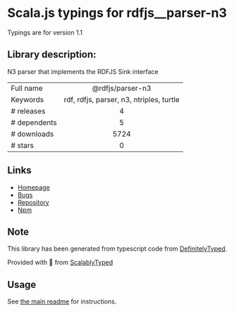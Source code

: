 
# Scala.js typings for rdfjs__parser-n3

Typings are for version 1.1

## Library description:
N3 parser that implements the RDFJS Sink interface

|                    |                 |
| ------------------ | :-------------: |
| Full name          | @rdfjs/parser-n3 |
| Keywords           | rdf, rdfjs, parser, n3, ntriples, turtle |
| # releases         | 4 |
| # dependents       | 5 |
| # downloads        | 5724 |
| # stars            | 0 |

## Links
- [Homepage](https://github.com/rdfjs-base/parser-n3)
- [Bugs](https://github.com/rdfjs-base/parser-n3/issues)
- [Repository](https://github.com/rdfjs-base/parser-n3)
- [Npm](https://www.npmjs.com/package/%40rdfjs%2Fparser-n3)
    


## Note
This library has been generated from typescript code from [DefinitelyTyped](https://definitelytyped.org).

Provided with :purple_heart: from [ScalablyTyped](https://github.com/oyvindberg/ScalablyTyped)

## Usage
See [the main readme](../../readme.md) for instructions.


